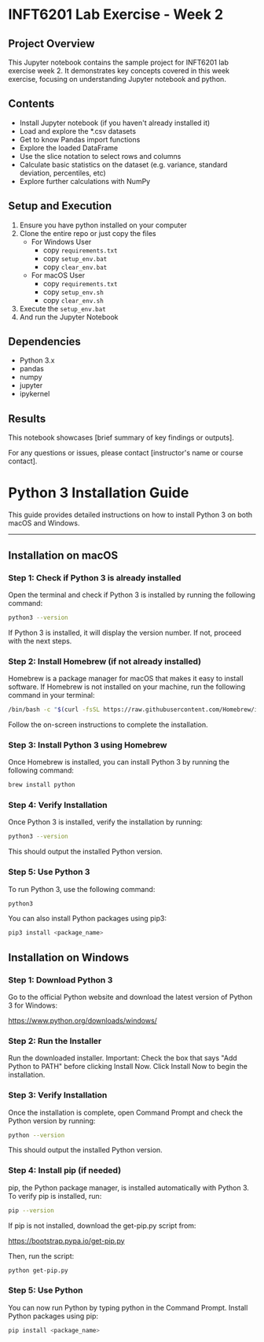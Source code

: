 # INFT6201 Lab Exercise - Week 2

## Project Overview
This Jupyter notebook contains the sample project for INFT6201 lab exercise week 2. It demonstrates key concepts covered in this week exercise, focusing on understanding Jupyter notebook and python.

## Contents
- Install Jupyter notebook (if you haven't already installed it)
- Load and explore the *.csv datasets
- Get to know Pandas import functions
- Explore the loaded DataFrame
- Use the slice notation to select rows and columns
- Calculate basic statistics on the dataset (e.g. variance, standard deviation, percentiles, etc)
- Explore further calculations with NumPy

## Setup and Execution
1. Ensure you have python installed on your computer
2. Clone the entire repo or just copy the files
    - For Windows User
        - copy `requirements.txt`
        - copy `setup_env.bat`
        - copy `clear_env.bat`
    - For macOS User
        - copy `requirements.txt`
        - copy `setup_env.sh`
        - copy `clear_env.sh`
3. Execute the `setup_env.bat`
4. And run the Jupyter Notebook

## Dependencies
- Python 3.x
- pandas
- numpy
- jupyter
- ipykernel

## Results
This notebook showcases [brief summary of key findings or outputs].

For any questions or issues, please contact [instructor's name or course contact].


# Python 3 Installation Guide

This guide provides detailed instructions on how to install Python 3 on both macOS and Windows.

---

## Installation on macOS

### Step 1: Check if Python 3 is already installed

Open the terminal and check if Python 3 is installed by running the following command:

```bash
python3 --version
```
If Python 3 is installed, it will display the version number. If not, proceed with the next steps.

### Step 2: Install Homebrew (if not already installed)
Homebrew is a package manager for macOS that makes it easy to install software. If Homebrew is not installed on your machine, run the following command in your terminal:

```bash
/bin/bash -c "$(curl -fsSL https://raw.githubusercontent.com/Homebrew/install/HEAD/install.sh)"
```
Follow the on-screen instructions to complete the installation.

### Step 3: Install Python 3 using Homebrew
Once Homebrew is installed, you can install Python 3 by running the following command:

```bash
brew install python
```

### Step 4: Verify Installation
Once Python 3 is installed, verify the installation by running:

```bash
python3 --version
```
This should output the installed Python version.

### Step 5: Use Python 3
To run Python 3, use the following command:

```bash
python3
```
You can also install Python packages using pip3:

```bash
pip3 install <package_name>
```

## Installation on Windows
### Step 1: Download Python 3
Go to the official Python website and download the latest version of Python 3 for Windows:

https://www.python.org/downloads/windows/

### Step 2: Run the Installer
Run the downloaded installer.
Important: Check the box that says "Add Python to PATH" before clicking Install Now.
Click Install Now to begin the installation.

### Step 3: Verify Installation
Once the installation is complete, open Command Prompt and check the Python version by running:

```bash
python --version
```
This should output the installed Python version.

### Step 4: Install pip (if needed)
pip, the Python package manager, is installed automatically with Python 3. To verify pip is installed, run:

```bash
pip --version
```
If pip is not installed, download the get-pip.py script from:

https://bootstrap.pypa.io/get-pip.py

Then, run the script:

```bash
python get-pip.py
```

### Step 5: Use Python
You can now run Python by typing python in the Command Prompt. Install Python packages using pip:

```bash
pip install <package_name>
```